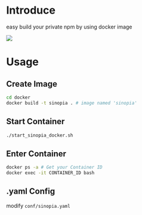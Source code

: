# Introduce
easy build your private npm by using docker image

![](http://7xtc17.com1.z0.glb.clouddn.com/Snip20170511_36.png)

# Usage

## Create Image

```bash
cd docker
docker build -t sinopia . # image named 'sinopia'
```

## Start Container

```bash
./start_sinopia_docker.sh
```

## Enter Container

```bash
docker ps -a # Get your Container ID
docker exec -it CONTAINER_ID bash
```

## .yaml Config

modify ```conf/sinopia.yaml```


